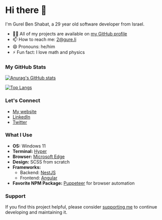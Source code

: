 # Hi there 👋

I'm Gurel Ben Shabat, a 29 year old software developer from Israel.

- 👨‍💻 All of my projects are available on [my GitHub profile](http://github.com/gurelbs)
- 📫 How to reach me: 2@gure.li
- 😄 Pronouns: he/him
- ⚡ Fun fact: I love math and physics

### My GitHub Stats

[![Anurag's GitHub stats](https://github-readme-stats.vercel.app/api?username=gurelbs)](https://github.com/gurelbs/github-readme-stats)

[![Top Langs](https://github-readme-stats.vercel.app/api/top-langs/?username=gurelbs)](https://github.com/gurelbs/github-readme-stats)

### Let's Connect

- [My website](https://gure.li)
- [LinkedIn](https://linkedin.com/in/gurelbs) 
- [Twitter](https://twitter.com/gurelbs)

### What I Use
- **OS:** Windows 11
- **Terminal:** [Hyper](https://hyper.is)
- **Browser:** [Microsoft Edge](https://www.microsoft.com/en-us/edge)
- **Design:** SCSS from scratch
- **Frameworks:**
  - Backend: [NestJS](https://nestjs.com/)
  - Frontend: [Angular](https://angular.io/)
- **Favorite NPM Package:** [Puppeteer](https://github.com/puppeteer/puppeteer) for browser automation

### Support

If you find this project helpful, please consider [supporting me](https://github.com/sponsors/gurelbs) to continue developing and maintaining it.
